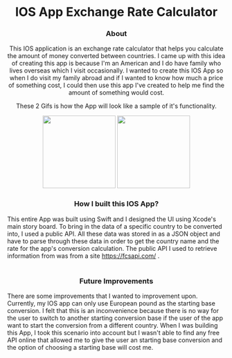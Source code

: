 <h1 align="center">IOS App Exchange Rate Calculator</h1>

<h3 align="center">About</h3>
<p align="center">
    This IOS application is an exchange rate calculator that helps you calculate the amount of money converted between countries. I came up with this idea of creating this app is because I'm an American and I do have family who lives overseas which I visit occasionally. I wanted to create this IOS App so when I do visit my family abroad and if I wanted to know how much a price of something cost, I could then use this app I've created to help me find the amount of something would cost. 
    <br/>   
</p>

<p align="center">
    These 2 Gifs is how the App will look like a sample of it's functionality. <br/>
</p>

<p align="center">
    <img src="https://user-images.githubusercontent.com/40045109/83992383-03172300-a905-11ea-8245-863770892a85.gif" width="168">
    <img src="https://user-images.githubusercontent.com/40045109/83992528-7b7de400-a905-11ea-98d6-000b118abb62.gif" width="168">
</p>

<h3 align="center">How I built this IOS App?</h3>
<p align="center">

This entire App was built using Swift and I designed the UI using Xcode's main story board. To bring in the data of a specific country to be converted into, I used a public API. All these data was stored in as a JSON object and have to parse through these data in order to get the country name and the rate for the app's conversion calculation. The public API I used to retrieve information from was from a site https://fcsapi.com/ .
    <br/><br/>
    
</p>

<h3 align="center">Future Improvements</h3>
<p align="center">

There are some improvements that I wanted to improvement upon. Currently, my IOS app can only use European pound as the starting base conversion. I felt that this is an inconvenience because there is no way for the user to switch to another starting conversion base if the user of the app want to start the conversion from a different country. When I was building this App, I took this scenario into account but I wasn't able to find any free API online that allowed me to give the user an starting base conversion and the option of choosing a starting base will cost me.
    <br/><br/>
</p>




